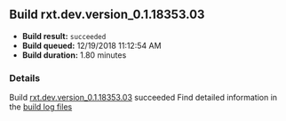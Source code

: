 ## Build rxt.dev.version_0.1.18353.03
- **Build result:** `succeeded`
- **Build queued:** 12/19/2018 11:12:54 AM
- **Build duration:** 1.80 minutes
### Details
Build [rxt.dev.version_0.1.18353.03](https://winappstudio.visualstudio.com/web/build.aspx?pcguid=a4ef43be-68ce-4195-a619-079b4d9834c2&builduri=vstfs%3a%2f%2f%2fBuild%2fBuild%2f26785) succeeded
Find detailed information in the [build log files](https://uwpctdiags.blob.core.windows.net/buildlogs/rxt.dev.version_0.1.18353.03_logs.zip)
